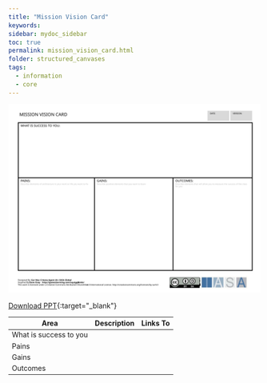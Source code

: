 ```yaml
---
title: "Mission Vision Card"
keywords: 
sidebar: mydoc_sidebar
toc: true
permalink: mission_vision_card.html
folder: structured_canvases
tags: 
  - information
  - core
---
```



![image001](media/mission_vision_card001.svg)

[Download PPT](media/ppt/mission_vision_card.ppt){:target="_blank"}

| Area | Description | Links To |
| --- | --- | --- |
| What is success to you |   |   |
| Pains |   |   |
| Gains |   |   |
| Outcomes |   |   |


